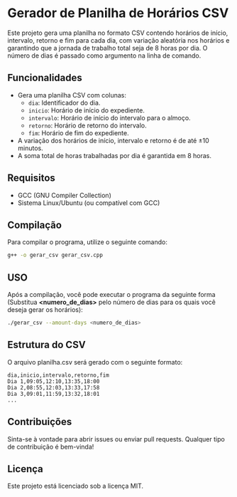 # Gerador de Planilha de Horários CSV

Este projeto gera uma planilha no formato CSV contendo horários de início, intervalo, retorno e fim para cada dia, com variação aleatória nos horários e garantindo que a jornada de trabalho total seja de 8 horas por dia. O número de dias é passado como argumento na linha de comando.

## Funcionalidades

- Gera uma planilha CSV com colunas:
  - `dia`: Identificador do dia.
  - `inicio`: Horário de início do expediente.
  - `intervalo`: Horário de início do intervalo para o almoço.
  - `retorno`: Horário de retorno do intervalo.
  - `fim`: Horário de fim do expediente.
- A variação dos horários de início, intervalo e retorno é de até ±10 minutos.
- A soma total de horas trabalhadas por dia é garantida em 8 horas.

## Requisitos

- GCC (GNU Compiler Collection)
- Sistema Linux/Ubuntu (ou compatível com GCC)

## Compilação

Para compilar o programa, utilize o seguinte comando:

```bash
g++ -o gerar_csv gerar_csv.cpp
```

## USO

Após a compilação, você pode executar o programa da seguinte forma (Substitua **<numero_de_dias>** pelo número de dias para os quais você deseja gerar os horários):

```bash
./gerar_csv --amount-days <numero_de_dias>
```
## Estrutura do CSV

O arquivo planilha.csv será gerado com o seguinte formato:

```csv
dia,inicio,intervalo,retorno,fim
Dia 1,09:05,12:10,13:35,18:00
Dia 2,08:55,12:03,13:33,17:58
Dia 3,09:01,11:59,13:32,18:01
...
```

## Contribuições

Sinta-se à vontade para abrir issues ou enviar pull requests. Qualquer tipo de contribuição é bem-vinda!

## Licença

Este projeto está licenciado sob a licença MIT.
